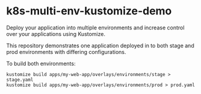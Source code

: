 # k8s-multi-env-kustomize-demo
Deploy your application into multiple environments and increase control over your applications using Kustomize.

This repository demonstrates one application deployed in to both stage and prod environments with differing configurations.

To build both environments:
```
kustomize build apps/my-web-app/overlays/environments/stage > stage.yaml
kustomize build apps/my-web-app/overlays/environments/prod > prod.yaml
```